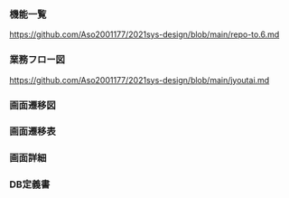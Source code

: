 ### 機能一覧
https://github.com/Aso2001177/2021sys-design/blob/main/repo-to.6.md
### 業務フロー図
https://github.com/Aso2001177/2021sys-design/blob/main/jyoutai.md
### 画面遷移図

### 画面遷移表
### 画面詳細
### DB定義書
